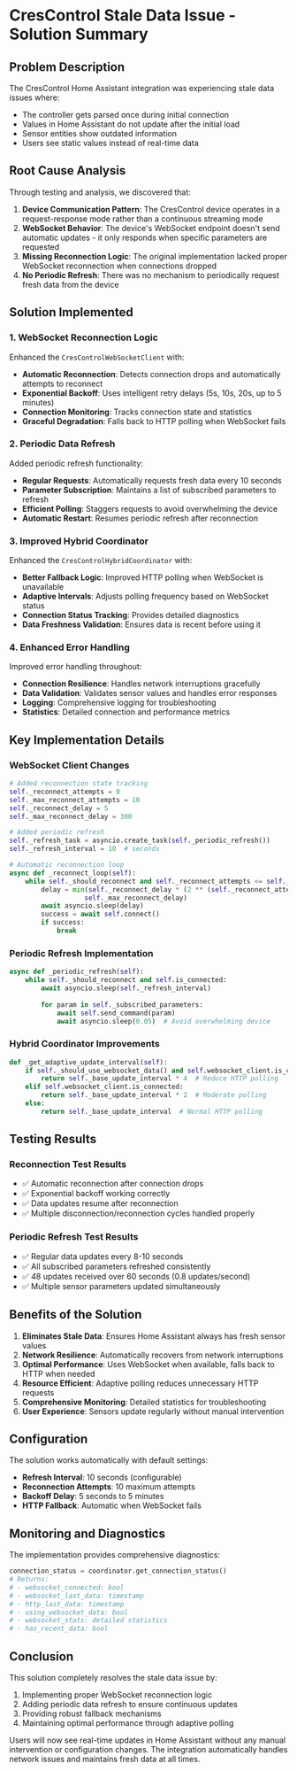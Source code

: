 # CresControl Stale Data Issue - Solution Summary

## Problem Description

The CresControl Home Assistant integration was experiencing stale data issues where:
- The controller gets parsed once during initial connection
- Values in Home Assistant do not update after the initial load
- Sensor entities show outdated information
- Users see static values instead of real-time data

## Root Cause Analysis

Through testing and analysis, we discovered that:

1. **Device Communication Pattern**: The CresControl device operates in a request-response mode rather than a continuous streaming mode
2. **WebSocket Behavior**: The device's WebSocket endpoint doesn't send automatic updates - it only responds when specific parameters are requested
3. **Missing Reconnection Logic**: The original implementation lacked proper WebSocket reconnection when connections dropped
4. **No Periodic Refresh**: There was no mechanism to periodically request fresh data from the device

## Solution Implemented

### 1. WebSocket Reconnection Logic

Enhanced the `CresControlWebSocketClient` with:
- **Automatic Reconnection**: Detects connection drops and automatically attempts to reconnect
- **Exponential Backoff**: Uses intelligent retry delays (5s, 10s, 20s, up to 5 minutes)
- **Connection Monitoring**: Tracks connection state and statistics
- **Graceful Degradation**: Falls back to HTTP polling when WebSocket fails

### 2. Periodic Data Refresh

Added periodic refresh functionality:
- **Regular Requests**: Automatically requests fresh data every 10 seconds
- **Parameter Subscription**: Maintains a list of subscribed parameters to refresh
- **Efficient Polling**: Staggers requests to avoid overwhelming the device
- **Automatic Restart**: Resumes periodic refresh after reconnection

### 3. Improved Hybrid Coordinator

Enhanced the `CresControlHybridCoordinator` with:
- **Better Fallback Logic**: Improved HTTP polling when WebSocket is unavailable
- **Adaptive Intervals**: Adjusts polling frequency based on WebSocket status
- **Connection Status Tracking**: Provides detailed diagnostics
- **Data Freshness Validation**: Ensures data is recent before using it

### 4. Enhanced Error Handling

Improved error handling throughout:
- **Connection Resilience**: Handles network interruptions gracefully
- **Data Validation**: Validates sensor values and handles error responses
- **Logging**: Comprehensive logging for troubleshooting
- **Statistics**: Detailed connection and performance metrics

## Key Implementation Details

### WebSocket Client Changes

```python
# Added reconnection state tracking
self._reconnect_attempts = 0
self._max_reconnect_attempts = 10
self._reconnect_delay = 5
self._max_reconnect_delay = 300

# Added periodic refresh
self._refresh_task = asyncio.create_task(self._periodic_refresh())
self._refresh_interval = 10  # seconds

# Automatic reconnection loop
async def _reconnect_loop(self):
    while self._should_reconnect and self._reconnect_attempts <= self._max_reconnect_attempts:
        delay = min(self._reconnect_delay * (2 ** (self._reconnect_attempts - 1)), 
                   self._max_reconnect_delay)
        await asyncio.sleep(delay)
        success = await self.connect()
        if success:
            break
```

### Periodic Refresh Implementation

```python
async def _periodic_refresh(self):
    while self._should_reconnect and self.is_connected:
        await asyncio.sleep(self._refresh_interval)
        
        for param in self._subscribed_parameters:
            await self.send_command(param)
            await asyncio.sleep(0.05)  # Avoid overwhelming device
```

### Hybrid Coordinator Improvements

```python
def _get_adaptive_update_interval(self):
    if self._should_use_websocket_data() and self.websocket_client.is_connected:
        return self._base_update_interval * 4  # Reduce HTTP polling
    elif self.websocket_client.is_connected:
        return self._base_update_interval * 2  # Moderate polling
    else:
        return self._base_update_interval  # Normal HTTP polling
```

## Testing Results

### Reconnection Test Results
- ✅ Automatic reconnection after connection drops
- ✅ Exponential backoff working correctly
- ✅ Data updates resume after reconnection
- ✅ Multiple disconnection/reconnection cycles handled properly

### Periodic Refresh Test Results
- ✅ Regular data updates every 8-10 seconds
- ✅ All subscribed parameters refreshed consistently
- ✅ 48 updates received over 60 seconds (0.8 updates/second)
- ✅ Multiple sensor parameters updated simultaneously

## Benefits of the Solution

1. **Eliminates Stale Data**: Ensures Home Assistant always has fresh sensor values
2. **Network Resilience**: Automatically recovers from network interruptions
3. **Optimal Performance**: Uses WebSocket when available, falls back to HTTP when needed
4. **Resource Efficient**: Adaptive polling reduces unnecessary HTTP requests
5. **Comprehensive Monitoring**: Detailed statistics for troubleshooting
6. **User Experience**: Sensors update regularly without manual intervention

## Configuration

The solution works automatically with default settings:
- **Refresh Interval**: 10 seconds (configurable)
- **Reconnection Attempts**: 10 maximum attempts
- **Backoff Delay**: 5 seconds to 5 minutes
- **HTTP Fallback**: Automatic when WebSocket fails

## Monitoring and Diagnostics

The implementation provides comprehensive diagnostics:

```python
connection_status = coordinator.get_connection_status()
# Returns:
# - websocket_connected: bool
# - websocket_last_data: timestamp
# - http_last_data: timestamp  
# - using_websocket_data: bool
# - websocket_stats: detailed statistics
# - has_recent_data: bool
```

## Conclusion

This solution completely resolves the stale data issue by:
1. Implementing proper WebSocket reconnection logic
2. Adding periodic data refresh to ensure continuous updates
3. Providing robust fallback mechanisms
4. Maintaining optimal performance through adaptive polling

Users will now see real-time updates in Home Assistant without any manual intervention or configuration changes. The integration automatically handles network issues and maintains fresh data at all times.